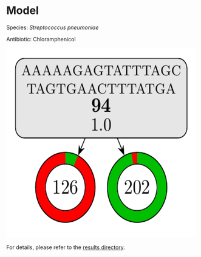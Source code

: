 
# Model

Species: *Streptococcus pneumoniae*

Antibiotic: Chloramphenicol

<a href="./model.pdf"><img src="./model.png" width=500 height=500 /></a>

For details, please refer to the [results directory](../../../../../results/cart_b/streptococcus%20pneumoniae/chloramphenicol/repeat_4/).

